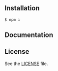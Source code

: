 
















#






## Installation

```sh
$ npm i
```










## Documentation











## License
See the [LICENSE][license] file.


[license]: /LICENSE
[contributing]: /CONTRIBUTING.md
[docs]: /DOCUMENTATION.md
